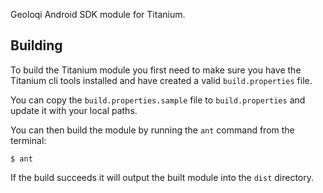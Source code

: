 Geoloqi Android SDK module for Titanium.

## Building

To build the Titanium module you first need to make sure you have
the Titanium cli tools installed and have created a valid `build.properties`
file.

You can copy the `build.properties.sample` file to `build.properties` and
update it with your local paths.

You can then build the module by running the `ant` command from the
terminal:

    $ ant

If the build succeeds it will output the built module into the `dist`
directory.

